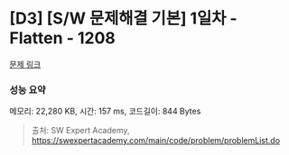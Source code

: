 # [D3] [S/W 문제해결 기본] 1일차 - Flatten - 1208 

[문제 링크](https://swexpertacademy.com/main/code/problem/problemDetail.do?contestProbId=AV139KOaABgCFAYh) 

### 성능 요약

메모리: 22,280 KB, 시간: 157 ms, 코드길이: 844 Bytes



> 출처: SW Expert Academy, https://swexpertacademy.com/main/code/problem/problemList.do